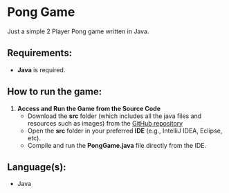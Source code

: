 # Pong Game
Just a simple 2 Player Pong game written in Java.

## Requirements:
- **Java** is required.

## How to run the game:
1. **Access and Run the Game from the Source Code**
   - Download the **src** folder (which includes all the java files and resources such as images) from the [GitHub repository](https://github.com/CodeByKanav/PongGame)
   - Open the **src** folder in your preferred **IDE** (e.g., IntelliJ IDEA, Eclipse, etc).
   - Compile and run the **PongGame.java** file directly from the IDE.

## Language(s):
- Java
